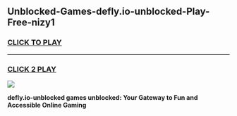 
## Unblocked-Games-defly.io-unblocked-Play-Free-nizy1
<h3>
<a href="https://premium76.site?title=defly.io-unblocked&ref=09A">CLICK TO PLAY</a></h3>
<hr>

<h3>
<a href="https://premium76.site?title=defly.io-unblocked&ref=09A">CLICK 2 PLAY</a>
  
</h3>

<a href="https://premium76.site?title=defly.io-unblocked&ref=09A"><img src="https://clearcache.store/games.png"></a>


**defly.io-unblocked games unblocked: Your Gateway to Fun and Accessible Online Gaming**
